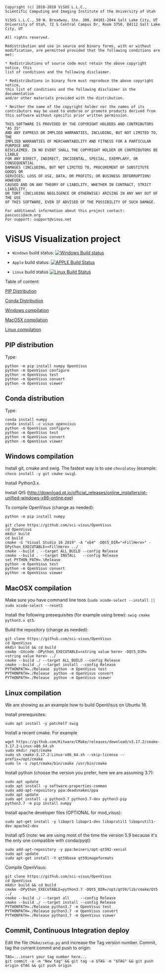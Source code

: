 ```
Copyright (c) 2010-2018 ViSUS L.L.C., 
Scientific Computing and Imaging Institute of the University of Utah
 
ViSUS L.L.C., 50 W. Broadway, Ste. 300, 84101-2044 Salt Lake City, UT
University of Utah, 72 S Central Campus Dr, Room 3750, 84112 Salt Lake City, UT
 
All rights reserved.

Redistribution and use in source and binary forms, with or without
modification, are permitted provided that the following conditions are met:

* Redistributions of source code must retain the above copyright notice, this
list of conditions and the following disclaimer.

* Redistributions in binary form must reproduce the above copyright notice,
this list of conditions and the following disclaimer in the documentation
and/or other materials provided with the distribution.

* Neither the name of the copyright holder nor the names of its
contributors may be used to endorse or promote products derived from
this software without specific prior written permission.

THIS SOFTWARE IS PROVIDED BY THE COPYRIGHT HOLDERS AND CONTRIBUTORS "AS IS"
AND ANY EXPRESS OR IMPLIED WARRANTIES, INCLUDING, BUT NOT LIMITED TO, THE
IMPLIED WARRANTIES OF MERCHANTABILITY AND FITNESS FOR A PARTICULAR PURPOSE ARE
DISCLAIMED. IN NO EVENT SHALL THE COPYRIGHT HOLDER OR CONTRIBUTORS BE LIABLE
FOR ANY DIRECT, INDIRECT, INCIDENTAL, SPECIAL, EXEMPLARY, OR CONSEQUENTIAL
DAMAGES (INCLUDING, BUT NOT LIMITED TO, PROCUREMENT OF SUBSTITUTE GOODS OR
SERVICES; LOSS OF USE, DATA, OR PROFITS; OR BUSINESS INTERRUPTION) HOWEVER
CAUSED AND ON ANY THEORY OF LIABILITY, WHETHER IN CONTRACT, STRICT LIABILITY,
OR TORT (INCLUDING NEGLIGENCE OR OTHERWISE) ARISING IN ANY WAY OUT OF THE USE
OF THIS SOFTWARE, EVEN IF ADVISED OF THE POSSIBILITY OF SUCH DAMAGE.

For additional information about this project contact: pascucci@acm.org
For support: support@visus.net
```

# ViSUS Visualization project  

* `Windows` build status: [![Windows Build status](https://ci.appveyor.com/api/projects/status/32r7s2skrgm9ubva/branch/master?svg=true)](https://ci.appveyor.com/api/projects/status/32r7s2skrgm9ubva/branch/master)

* `Apple`   build status: [![APPLE Build Status  ](https://travis-ci.com/sci-visus/visus.svg?token=yzpwCyVPupwSzFjgTCoA&branch=master)](https://travis-ci.com/sci-visus/visus)

* `Linux`   build status [![Linux Build Status   ](https://circleci.com/gh/sci-visus/OpenVisus.svg?style=svg)](<LINK>)

Table of content:


[PIP Distribution](#pip-distribution)

[Conda Distribution](#conda-distribution)

[Windows compilation](#windows-compilation)

[MacOSX compilation](#macosx-compilation)

[Linux compilation](#linux-compilation)

## PIP distribution

Type:

```
python -m pip install numpy OpenVisus
python -m OpenVisus configure 
python -m OpenVisus test
python -m OpenVisus convert
python -m OpenVisus viewer
```


## Conda distribution

Type:

```
conda install numpy
conda install -c visus openvisus
python -m OpenVisus configure 
python -m OpenVisus test
python -m OpenVisus convert
python -m OpenVisus viewer
```


## Windows compilation

Install git, cmake and swig.  The fastest way is to use `chocolatey` (example: `choco install -y git cmake swig`).

Install Python3.x.

Install Qt5 (http://download.qt.io/official_releases/online_installers/qt-unified-windows-x86-online.exe)

To compile OpenVisus (change as needed):

```
python -m pip install numpy

git clone https://github.com/sci-visus/OpenVisus
cd OpenVisus
mkdir build
cd build
cmake -G "Visual Studio 16 2019" -A "x64" -DQt5_DIR="<FillHere>" -DPython_EXECUTABLE=<FillHere> ../
cmake --build . --target ALL_BUILD --config Release
cmake --build . --target INSTALL   --config Release
set PYTHON_PATH=.\Release
python -m OpenVisus test
python -m OpenVisus convert
python -m OpenVisus viewer
```


## MacOSX compilation

Make sure you have command line toos (`sudo xcode-select --install || sudo xcode-select --reset`):

Install the following presequisites (for example using brew): `swig cmake python3.x qt5`.

Build the repository (change as needed):

```
git clone https://github.com/sci-visus/OpenVisus
cd OpenVisus
mkdir build && cd build
cmake -GXcode -DPython_EXECUTABLE=<string value here> -DQt5_DIR=<string value here> ../
cmake --build ./ --target ALL_BUILD --config Release 
cmake --build ./ --target install --config Release
PYTHONPATH=./Release  python -m OpenVisus test
PYTHONPATH=./Release  python -m OpenVisus convert
PYTHONPATH=./Release  python -m OpenVisus viewer
```
      
## Linux compilation

We are showing as an example how to build OpenVisus on Ubuntu 16.

Install prerequisites:

```
sudo apt install -y patchelf swig
```

Install a recent cmake. For example

```
wget https://github.com/Kitware/CMake/releases/download/v3.17.2/cmake-3.17.2-Linux-x86_64.sh
sudo mkdir /opt/cmake
sudo sh cmake-3.17.2-Linux-x86_64.sh --skip-license --prefix=/opt/cmake
sudo ln -s /opt/cmake/bin/cmake /usr/bin/cmake
```

Install python (choose the version you prefer, here we are assuming 3.7):

```
sudo apt update
sudo apt install -y software-properties-common
sudo add-apt-repository ppa:deadsnakes/ppa
sudo apt update
sudo apt install -y python3.7 python3.7-dev python3-pip
python3.7 -m pip install numpy
```

Install apache developer files (OPTIONAL for mod_visus):

```
sudo apt-get install -y libapr1 libapr1-dev libaprutil1 libaprutil1-dev apache2-dev
```

Install qt5 (note: we are using most of the time the version 5.9 because it's the only one compatible with conda/pyqt):

```
sudo add-apt-repository -y ppa:beineri/opt-qt592-xenial
sudo apt update
sudo apt-get install -Y qt59base qt59imageformats
```


Compile OpenVisus:

```
git clone https://github.com/sci-visus/OpenVisus
cd OpenVisus
mkdir build && cd build
cmake -DPython_EXECUTABLE=python3.7 -DQt5_DIR=/opt/qt59/lib/cmake/Qt5 ../
cmake --build ./ --target all     --config Release
cmake --build ./ --target install --config Release
PYTHONPATH=./Release python3.7 -m OpenVisus test
PYTHONPATH=./Release python3.7 -m OpenVisus convert
PYTHONPATH=./Release python3.7 -m OpenVisus viewer
```

## Commit, Continuous Integration deploy

Edit the file `CMake/setup.py` and increase the Tag version number.
Commit, tag the current commit and push to origin:

```
TAG=...insert your tag number here...
git commit -a -m "New tag" && git tag -a $TAG -m "$TAG" && git push origin $TAG && git push origin
```


